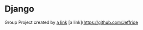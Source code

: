 # Django
Group Project created by [a link](https://github.com/pkia)
                         [a link](https://github.com/Jeffride
                         
